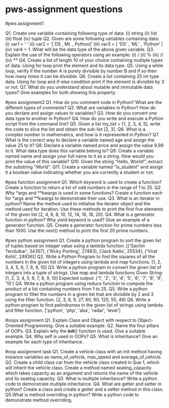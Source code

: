 # pws-assignment questions


#pws assignment1

Q1. Create one variable containing following type of data:
    (i) string
     (ii) list
     (iii) float
     (iv) tuple
Q2. Given are some following variables containing data:
    (i) var1 = ‘ ‘
    (ii) var2 = ‘[ DS , ML , Python]’
    (iii) var3 = [ ‘DS’ , ’ML’ , ‘Python’ ]
    (iv) var4 = 1.
What will be the data type of the above given variable.
Q3. Explain the use of the following operators using an example:
        (i) /
        (ii) %
        (iii) //
        (iv) **
Q4. Create a list of length 10 of your choice containing multiple types of data. Using for loop print the
element and its data type.
Q5. Using a while loop, verify if the number A is purely divisible by number B and if so then how many
times it can be divisible.
Q6. Create a list containing 25 int type data. Using for loop and if-else condition print if the element is
divisible by 3 or not.
Q7. What do you understand about mutable and immutable data types? Give examples for both showing
this property.

#pws assignment2
Q1. How do you comment code in Python? What are the different types of comments?
Q2. What are variables in Python? How do you declare and assign values to variables?
Q3. How do you convert one data type to another in Python?
Q4. How do you write and execute a Python script from the command line?
Q5. Given a list my_list = [1, 2, 3, 4, 5], write the code to slice the list and obtain the sub-list [2, 3].
Q6. What is a complex number in mathematics, and how is it represented in Python?
Q7. What is the correct way to declare a variable named age and assign the value 25 to it?
Q8. Declare a variable named price and assign the value 9.99 to it. What data type does this variable
belong to?
Q9. Create a variable named name and assign your full name to it as a string. How would you print the
value of this variable?
Q10. Given the string "Hello, World!", extract the substring "World".
Q11. Create a variable named "is_student" and assign it a boolean value indicating whether you are
currently a student or not.



#pws function assignment
Q1. Which keyword is used to create a function? Create a function to return a list of odd numbers in the
range of 1 to 25.
Q2. Why *args and **kwargs is used in some functions? Create a function each for *args and **kwargs to
demonstrate their use.
Q3. What is an iterator in python? Name the method used to initialise the iterator object and the method
used for iteration. Use these methods to print the first five elements of the given list [2, 4, 6, 8, 10, 12, 14, 16,
18, 20].
Q4. What is a generator function in python? Why yield keyword is used? Give an example of a generator
function.
Q5. Create a generator function for prime numbers less than 1000. Use the next() method to print the
first 20 prime numbers.


#pws python assignment
Q1. Create a python program to sort the given list of tuples based on integer value using a
lambda function.
[('Sachin Tendulkar', 34357), ('Ricky Ponting', 27483), ('Jack Kallis', 25534), ('Virat Kohli', 24936)]
Q2. Write a Python Program to find the squares of all the numbers in the given list of integers using
lambda and map functions.
[1, 2, 3, 4, 5, 6, 7, 8, 9, 10]
Q3. Write a python program to convert the given list of integers into a tuple of strings. Use map and
lambda functions
Given String: [1, 2, 3, 4, 5, 6, 7, 8, 9, 10]
Expected output: ('1', '2', '3', '4', '5', '6', '7', '8', '9', '10')
Q4. Write a python program using reduce function to compute the product of a list containing numbers
from 1 to 25.
Q5. Write a python program to filter the numbers in a given list that are divisible by 2 and 3 using the
filter function.
[2, 3, 6, 9, 27, 60, 90, 120, 55, 46]
Q6. Write a python program to find palindromes in the given list of strings using lambda and filter
function.
['python', 'php', 'aba', 'radar', 'level']



#oops assignment
Q1. Explain Class and Object with respect to Object-Oriented Programming. Give a suitable example.
Q2. Name the four pillars of OOPs.
Q3. Explain why the __init__() function is used. Give a suitable example.
Q4. Why self is used in OOPs?
Q5. What is inheritance? Give an example for each type of inheritance.


#oop assignment task
Q1, Create a vehicle class with an init method having instance variables as name_of_vehicle, max_speed
and average_of_vehicle.
Q2. Create a child class car from the vehicle class created in Que 1, which will inherit the vehicle class.
Create a method named seating_capacity which takes capacity as an argument and returns the name of
the vehicle and its seating capacity.
Q3. What is multiple inheritance? Write a python code to demonstrate multiple inheritance.
Q4. What are getter and setter in python? Create a class and create a getter and a setter method in this
class.
Q5.What is method overriding in python? Write a python code to demonstrate method overriding.
